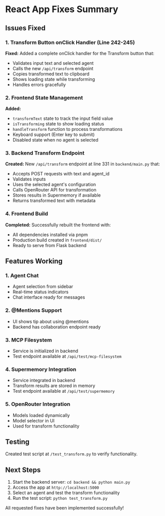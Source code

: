 # React App Fixes Summary

## Issues Fixed

### 1. Transform Button onClick Handler (Line 242-245)
**Fixed:** Added a complete onClick handler for the Transform button that:
- Validates input text and selected agent
- Calls the new `/api/transform` endpoint
- Copies transformed text to clipboard
- Shows loading state while transforming
- Handles errors gracefully

### 2. Frontend State Management
**Added:**
- `transformText` state to track the input field value
- `isTransforming` state to show loading status
- `handleTransform` function to process transformations
- Keyboard support (Enter key to submit)
- Disabled state when no agent is selected

### 3. Backend Transform Endpoint
**Created:** New `/api/transform` endpoint at line 331 in `backend/main.py` that:
- Accepts POST requests with text and agent_id
- Validates inputs
- Uses the selected agent's configuration
- Calls OpenRouter API for transformation
- Stores results in Supermemory if available
- Returns transformed text with metadata

### 4. Frontend Build
**Completed:** Successfully rebuilt the frontend with:
- All dependencies installed via pnpm
- Production build created in `frontend/dist/`
- Ready to serve from Flask backend

## Features Working

### 1. Agent Chat
- Agent selection from sidebar
- Real-time status indicators
- Chat interface ready for messages

### 2. @Mentions Support
- UI shows tip about using @mentions
- Backend has collaboration endpoint ready

### 3. MCP Filesystem
- Service is initialized in backend
- Test endpoint available at `/api/test/mcp-filesystem`

### 4. Supermemory Integration
- Service integrated in backend
- Transform results are stored in memory
- Test endpoint available at `/api/test/supermemory`

### 5. OpenRouter Integration
- Models loaded dynamically
- Model selector in UI
- Used for transform functionality

## Testing

Created test script at `/test_transform.py` to verify functionality.

## Next Steps

1. Start the backend server: `cd backend && python main.py`
2. Access the app at `http://localhost:5000`
3. Select an agent and test the transform functionality
4. Run the test script: `python test_transform.py`

All requested fixes have been implemented successfully!